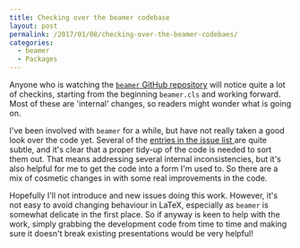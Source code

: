 ```yaml
---
title: Checking over the beamer codebase
layout: post
permalink: /2017/01/08/checking-over-the-beamer-codebaes/
categories:
  - beamer
  - Packages
---
```

Anyone who is watching the [`beamer` GitHub repository](https://github.com/josephwright/beamer) will notice quite a lot of checkins, starting from the beginning `beamer.cls` and working forward. Most of these are 'internal' changes, so readers might wonder what is going on.

I've been involved with `beamer` for a while, but have not really taken a good look over the code yet. Several of the [entries in the issue list ](https://github.com/josephwright/beamer/issues)are quite subtle, and it's clear that a proper tidy-up of the code is needed to sort them out. That means addressing several internal inconsistencies, but it's also helpful for me to get the code into a form I'm used to. So there are a mix of cosmetic changes in with some real improvements in the code.

Hopefully I'll not introduce and new issues doing this work. However, it's not easy to avoid changing behaviour in LaTeX, especially as `beamer` is somewhat delicate in the first place. So if anyway is keen to help with the work, simply grabbing the development code from time to time and making sure it doesn't break existing presentations would be very helpful!
